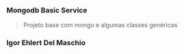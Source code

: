 ### Mongodb Basic Service
 > Projeto base com mongo e algumas classes genéricas


### Igor Ehlert Del Maschio




